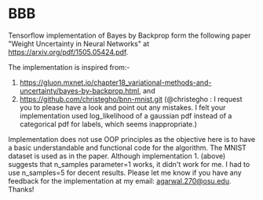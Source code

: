 # BBB

Tensorflow implementation of Bayes by Backprop form the following paper "Weight Uncertainty in Neural Networks" at https://arxiv.org/pdf/1505.05424.pdf.

The implementation is inspired from:-
1. https://gluon.mxnet.io/chapter18_variational-methods-and-uncertainty/bayes-by-backprop.html, and
2. https://github.com/christegho/bnn-mnist.git
(@christegho : I request you to please have a look and point out any mistakes.
I felt your implementation used log_likelihood of a gaussian pdf instead of a categorical pdf for labels, which seems inappropriate.)

Implementation does not use OOP principles as the objective here is to have a basic understandable and functional code for the algorithm.
The MNIST dataset is used as in the paper. Although implementation 1. (above) suggests that n_samples parameter=1 works, 
it didn't work for me. I had to use n_samples=5 for decent results.
Please let me know if you have any feedback for the implementation at my email: agarwal.270@osu.edu.
Thanks!
